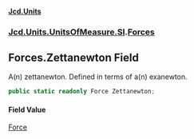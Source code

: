 #### [Jcd.Units](index.md 'index')
### [Jcd.Units.UnitsOfMeasure.SI](Jcd.Units.UnitsOfMeasure.SI.md 'Jcd.Units.UnitsOfMeasure.SI').[Forces](Jcd.Units.UnitsOfMeasure.SI.Forces.md 'Jcd.Units.UnitsOfMeasure.SI.Forces')

## Forces.Zettanewton Field

A(n) zettanewton. Defined in terms of a(n) exanewton.

```csharp
public static readonly Force Zettanewton;
```

#### Field Value
[Force](Jcd.Units.UnitTypes.Force.md 'Jcd.Units.UnitTypes.Force')